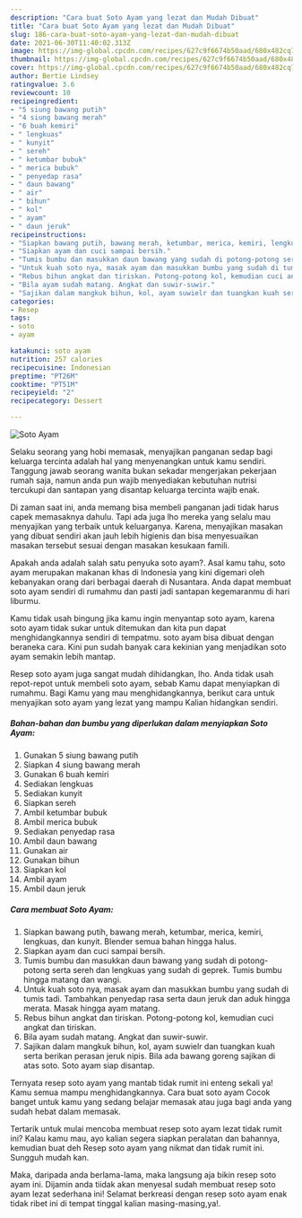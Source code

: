 ```yaml
---
description: "Cara buat Soto Ayam yang lezat dan Mudah Dibuat"
title: "Cara buat Soto Ayam yang lezat dan Mudah Dibuat"
slug: 186-cara-buat-soto-ayam-yang-lezat-dan-mudah-dibuat
date: 2021-06-30T11:40:02.313Z
image: https://img-global.cpcdn.com/recipes/627c9f6674b50aad/680x482cq70/soto-ayam-foto-resep-utama.jpg
thumbnail: https://img-global.cpcdn.com/recipes/627c9f6674b50aad/680x482cq70/soto-ayam-foto-resep-utama.jpg
cover: https://img-global.cpcdn.com/recipes/627c9f6674b50aad/680x482cq70/soto-ayam-foto-resep-utama.jpg
author: Bertie Lindsey
ratingvalue: 3.6
reviewcount: 10
recipeingredient:
- "5 siung bawang putih"
- "4 siung bawang merah"
- "6 buah kemiri"
- " lengkuas"
- " kunyit"
- " sereh"
- " ketumbar bubuk"
- " merica bubuk"
- " penyedap rasa"
- " daun bawang"
- " air"
- " bihun"
- " kol"
- " ayam"
- " daun jeruk"
recipeinstructions:
- "Siapkan bawang putih, bawang merah, ketumbar, merica, kemiri, lengkuas, dan kunyit. Blender semua bahan hingga halus."
- "Siapkan ayam dan cuci sampai bersih."
- "Tumis bumbu dan masukkan daun bawang yang sudah di potong-potong serta sereh dan lengkuas yang sudah di geprek. Tumis bumbu hingga matang dan wangi."
- "Untuk kuah soto nya, masak ayam dan masukkan bumbu yang sudah di tumis tadi. Tambahkan penyedap rasa serta daun jeruk dan aduk hingga merata. Masak hingga ayam matang."
- "Rebus bihun angkat dan tiriskan. Potong-potong kol, kemudian cuci angkat dan tiriskan."
- "Bila ayam sudah matang. Angkat dan suwir-suwir."
- "Sajikan dalam mangkuk bihun, kol, ayam suwielr dan tuangkan kuah serta berikan perasan jeruk nipis. Bila ada bawang goreng sajikan di atas soto. Soto ayam siap disantap."
categories:
- Resep
tags:
- soto
- ayam

katakunci: soto ayam 
nutrition: 257 calories
recipecuisine: Indonesian
preptime: "PT26M"
cooktime: "PT51M"
recipeyield: "2"
recipecategory: Dessert

---
```



![Soto Ayam](https://img-global.cpcdn.com/recipes/627c9f6674b50aad/680x482cq70/soto-ayam-foto-resep-utama.jpg)

Selaku seorang yang hobi memasak, menyajikan panganan sedap bagi keluarga tercinta adalah hal yang menyenangkan untuk kamu sendiri. Tanggung jawab seorang  wanita bukan sekadar mengerjakan pekerjaan rumah saja, namun anda pun wajib menyediakan kebutuhan nutrisi tercukupi dan santapan yang disantap keluarga tercinta wajib enak.

Di zaman  saat ini, anda memang bisa membeli panganan jadi tidak harus capek memasaknya dahulu. Tapi ada juga lho mereka yang selalu mau menyajikan yang terbaik untuk keluarganya. Karena, menyajikan masakan yang dibuat sendiri akan jauh lebih higienis dan bisa menyesuaikan masakan tersebut sesuai dengan masakan kesukaan famili. 



Apakah anda adalah salah satu penyuka soto ayam?. Asal kamu tahu, soto ayam merupakan makanan khas di Indonesia yang kini digemari oleh kebanyakan orang dari berbagai daerah di Nusantara. Anda dapat membuat soto ayam sendiri di rumahmu dan pasti jadi santapan kegemaranmu di hari liburmu.

Kamu tidak usah bingung jika kamu ingin menyantap soto ayam, karena soto ayam tidak sukar untuk ditemukan dan kita pun dapat menghidangkannya sendiri di tempatmu. soto ayam bisa dibuat dengan beraneka cara. Kini pun sudah banyak cara kekinian yang menjadikan soto ayam semakin lebih mantap.

Resep soto ayam juga sangat mudah dihidangkan, lho. Anda tidak usah repot-repot untuk membeli soto ayam, sebab Kamu dapat menyiapkan di rumahmu. Bagi Kamu yang mau menghidangkannya, berikut cara untuk menyajikan soto ayam yang lezat yang mampu Kalian hidangkan sendiri.

<!--inarticleads1-->

##### Bahan-bahan dan bumbu yang diperlukan dalam menyiapkan Soto Ayam:

1. Gunakan 5 siung bawang putih
1. Siapkan 4 siung bawang merah
1. Gunakan 6 buah kemiri
1. Sediakan  lengkuas
1. Sediakan  kunyit
1. Siapkan  sereh
1. Ambil  ketumbar bubuk
1. Ambil  merica bubuk
1. Sediakan  penyedap rasa
1. Ambil  daun bawang
1. Gunakan  air
1. Gunakan  bihun
1. Siapkan  kol
1. Ambil  ayam
1. Ambil  daun jeruk




<!--inarticleads2-->

##### Cara membuat Soto Ayam:

1. Siapkan bawang putih, bawang merah, ketumbar, merica, kemiri, lengkuas, dan kunyit. Blender semua bahan hingga halus.
1. Siapkan ayam dan cuci sampai bersih.
1. Tumis bumbu dan masukkan daun bawang yang sudah di potong-potong serta sereh dan lengkuas yang sudah di geprek. Tumis bumbu hingga matang dan wangi.
1. Untuk kuah soto nya, masak ayam dan masukkan bumbu yang sudah di tumis tadi. Tambahkan penyedap rasa serta daun jeruk dan aduk hingga merata. Masak hingga ayam matang.
1. Rebus bihun angkat dan tiriskan. Potong-potong kol, kemudian cuci angkat dan tiriskan.
1. Bila ayam sudah matang. Angkat dan suwir-suwir.
1. Sajikan dalam mangkuk bihun, kol, ayam suwielr dan tuangkan kuah serta berikan perasan jeruk nipis. Bila ada bawang goreng sajikan di atas soto. Soto ayam siap disantap.




Ternyata resep soto ayam yang mantab tidak rumit ini enteng sekali ya! Kamu semua mampu menghidangkannya. Cara buat soto ayam Cocok banget untuk kamu yang sedang belajar memasak atau juga bagi anda yang sudah hebat dalam memasak.

Tertarik untuk mulai mencoba membuat resep soto ayam lezat tidak rumit ini? Kalau kamu mau, ayo kalian segera siapkan peralatan dan bahannya, kemudian buat deh Resep soto ayam yang nikmat dan tidak rumit ini. Sungguh mudah kan. 

Maka, daripada anda berlama-lama, maka langsung aja bikin resep soto ayam ini. Dijamin anda tiidak akan menyesal sudah membuat resep soto ayam lezat sederhana ini! Selamat berkreasi dengan resep soto ayam enak tidak ribet ini di tempat tinggal kalian masing-masing,ya!.

